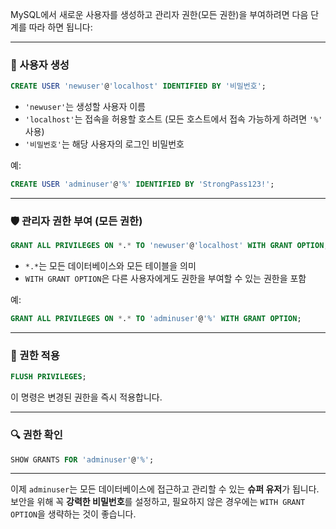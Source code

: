 MySQL에서 새로운 사용자를 생성하고 관리자 권한(모든 권한)을 부여하려면 다음 단계를 따라 하면 됩니다:

---

### 👤 사용자 생성

```sql
CREATE USER 'newuser'@'localhost' IDENTIFIED BY '비밀번호';
```

- `'newuser'`는 생성할 사용자 이름
- `'localhost'`는 접속을 허용할 호스트 (모든 호스트에서 접속 가능하게 하려면 `'%'` 사용)
- `'비밀번호'`는 해당 사용자의 로그인 비밀번호

예:
```sql
CREATE USER 'adminuser'@'%' IDENTIFIED BY 'StrongPass123!';
```

---

### 🛡️ 관리자 권한 부여 (모든 권한)

```sql
GRANT ALL PRIVILEGES ON *.* TO 'newuser'@'localhost' WITH GRANT OPTION;
```

- `*.*`는 모든 데이터베이스와 모든 테이블을 의미
- `WITH GRANT OPTION`은 다른 사용자에게도 권한을 부여할 수 있는 권한을 포함

예:
```sql
GRANT ALL PRIVILEGES ON *.* TO 'adminuser'@'%' WITH GRANT OPTION;
```

---

### 🔄 권한 적용

```sql
FLUSH PRIVILEGES;
```

이 명령은 변경된 권한을 즉시 적용합니다.

---

### 🔍 권한 확인

```sql
SHOW GRANTS FOR 'adminuser'@'%';
```

---

이제 `adminuser`는 모든 데이터베이스에 접근하고 관리할 수 있는 **슈퍼 유저**가 됩니다. 보안을 위해 꼭 **강력한 비밀번호**를 설정하고, 필요하지 않은 경우에는 `WITH GRANT OPTION`을 생략하는 것이 좋습니다.
